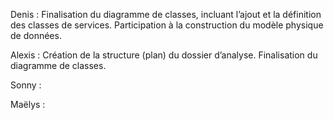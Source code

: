 Denis :
Finalisation du diagramme de classes, incluant l’ajout et la définition des classes de services.
Participation à la construction du modèle physique de données.


Alexis :
Création de la structure (plan) du dossier d’analyse.
Finalisation du diagramme de classes.

Sonny :


Maëlys :
